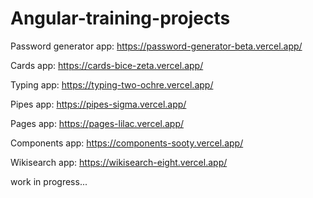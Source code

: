 # Angular-training-projects

Password generator app:
https://password-generator-beta.vercel.app/

Cards app:
https://cards-bice-zeta.vercel.app/

Typing app:
https://typing-two-ochre.vercel.app/

Pipes app:
https://pipes-sigma.vercel.app/

Pages app:
https://pages-lilac.vercel.app/

Components app:
https://components-sooty.vercel.app/

Wikisearch app:
https://wikisearch-eight.vercel.app/

work in progress...
